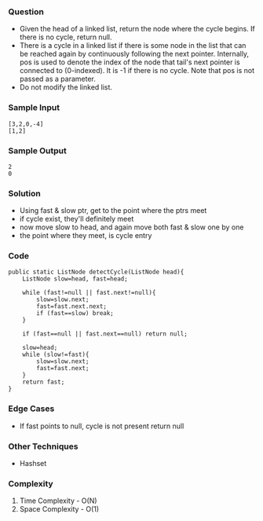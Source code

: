### Question
- Given the head of a linked list, return the node where the cycle begins. If there is no cycle, return null. 
- There is a cycle in a linked list if there is some node in the list that can be reached again by continuously following the next pointer. Internally, pos is used to denote the index of the node that tail's next pointer is connected to (0-indexed). It is -1 if there is no cycle. Note that pos is not passed as a parameter. 
- Do not modify the linked list.

### Sample Input
    [3,2,0,-4]
    [1,2]

### Sample Output
    2
    0

### Solution
- Using fast & slow ptr, get to the point where the ptrs meet
- if cycle exist, they'll definitely meet
- now move slow to head, and again move both fast & slow one by one
- the point where they meet, is cycle entry

### Code
    public static ListNode detectCycle(ListNode head){
        ListNode slow=head, fast=head;

        while (fast!=null || fast.next!=null){
            slow=slow.next;
            fast=fast.next.next;
            if (fast==slow) break;
        }

        if (fast==null || fast.next==null) return null;

        slow=head;
        while (slow!=fast){
            slow=slow.next;
            fast=fast.next;
        }
        return fast;
    }

### Edge Cases
- If fast points to null, cycle is not present return null

### Other Techniques
- Hashset

### Complexity
1. Time Complexity - O(N)
2. Space Complexity - O(1)